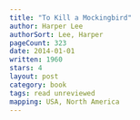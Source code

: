 ```yaml
---
title: "To Kill a Mockingbird"
author: Harper Lee
authorSort: Lee, Harper
pageCount: 323
date: 2014-01-01
written: 1960
stars: 4
layout: post
category: book
tags: read unreviewed
mapping: USA, North America
---
```

